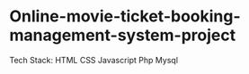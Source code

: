 # Online-movie-ticket-booking-management-system-project
Tech Stack:
  HTML
  CSS
  Javascript
  Php
  Mysql
